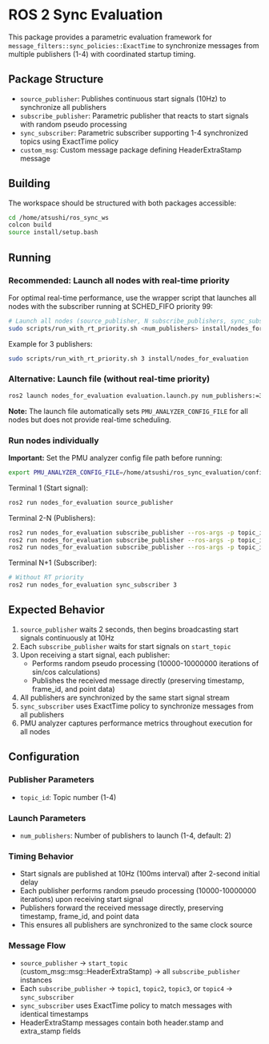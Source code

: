 # ROS 2 Sync Evaluation

This package provides a parametric evaluation framework for `message_filters::sync_policies::ExactTime` to synchronize messages from multiple publishers (1-4) with coordinated startup timing.

## Package Structure

- `source_publisher`: Publishes continuous start signals (10Hz) to synchronize all publishers
- `subscribe_publisher`: Parametric publisher that reacts to start signals with random pseudo processing
- `sync_subscriber`: Parametric subscriber supporting 1-4 synchronized topics using ExactTime policy
- `custom_msg`: Custom message package defining HeaderExtraStamp message

## Building

The workspace should be structured with both packages accessible:

```bash
cd /home/atsushi/ros_sync_ws
colcon build
source install/setup.bash
```

## Running

### Recommended: Launch all nodes with real-time priority

For optimal real-time performance, use the wrapper script that launches all nodes with the subscriber running at SCHED_FIFO priority 99:

```bash
# Launch all nodes (source_publisher, N subscribe_publishers, sync_subscriber with RT priority)
sudo scripts/run_with_rt_priority.sh <num_publishers> install/nodes_for_evaluation
```

Example for 3 publishers:
```bash
sudo scripts/run_with_rt_priority.sh 3 install/nodes_for_evaluation
```

### Alternative: Launch file (without real-time priority)

```bash
ros2 launch nodes_for_evaluation evaluation.launch.py num_publishers:=3
```

**Note:** The launch file automatically sets `PMU_ANALYZER_CONFIG_FILE` for all nodes but does not provide real-time scheduling.

### Run nodes individually

**Important:** Set the PMU analyzer config file path before running:
```bash
export PMU_ANALYZER_CONFIG_FILE=/home/atsushi/ros_sync_evaluation/config/pmu_config.yaml
```

Terminal 1 (Start signal):
```bash
ros2 run nodes_for_evaluation source_publisher
```

Terminal 2-N (Publishers):
```bash
ros2 run nodes_for_evaluation subscribe_publisher --ros-args -p topic_id:=1
ros2 run nodes_for_evaluation subscribe_publisher --ros-args -p topic_id:=2
ros2 run nodes_for_evaluation subscribe_publisher --ros-args -p topic_id:=3
```

Terminal N+1 (Subscriber):
```bash
# Without RT priority
ros2 run nodes_for_evaluation sync_subscriber 3
```

## Expected Behavior

1. `source_publisher` waits 2 seconds, then begins broadcasting start signals continuously at 10Hz
2. Each `subscribe_publisher` waits for start signals on `start_topic`
3. Upon receiving a start signal, each publisher:
   - Performs random pseudo processing (10000-10000000 iterations of sin/cos calculations)
   - Publishes the received message directly (preserving timestamp, frame_id, and point data)
4. All publishers are synchronized by the same start signal stream
5. `sync_subscriber` uses ExactTime policy to synchronize messages from all publishers
6. PMU analyzer captures performance metrics throughout execution for all nodes

## Configuration

### Publisher Parameters
- `topic_id`: Topic number (1-4)

### Launch Parameters
- `num_publishers`: Number of publishers to launch (1-4, default: 2)

### Timing Behavior
- Start signals are published at 10Hz (100ms interval) after 2-second initial delay
- Each publisher performs random pseudo processing (10000-10000000 iterations) upon receiving start signal
- Publishers forward the received message directly, preserving timestamp, frame_id, and point data
- This ensures all publishers are synchronized to the same clock source

### Message Flow
- `source_publisher` → `start_topic` (custom_msg::msg::HeaderExtraStamp) → all `subscribe_publisher` instances
- Each `subscribe_publisher` → `topic1`, `topic2`, `topic3`, or `topic4` → `sync_subscriber`
- `sync_subscriber` uses ExactTime policy to match messages with identical timestamps
- HeaderExtraStamp messages contain both header.stamp and extra_stamp fields
